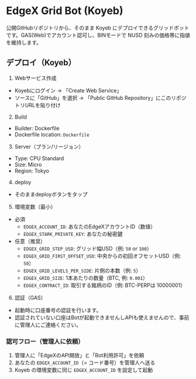 # EdgeX Grid Bot (Koyeb)

公開GitHubリポジトリから、そのまま Koyeb にデプロイできるグリッドボットです。GAS(Web)でアカウント認可し、BINモードで NUSD 刻みの価格帯に指値を維持します。

## デプロイ（Koyeb）

1) Webサービス作成
- Koyebにログイン → 「Create Web Service」
- ソースに「GitHub」を選択 → 「Public GitHub Repository」にこのリポジトリURLを貼り付け

2) Build
- Builder: Dockerfile
- Dockerfile location: `Dockerfile`

3) Server（プラン/リージョン）
- Type: CPU Standard
- Size: Micro
- Region: Tokyo

4) deploy
- そのままdeployボタンをタップ

5) 環境変数（最小）
- 必須
  - `EDGEX_ACCOUNT_ID`: あなたのEdgeXアカウントID（数値）
  - `EDGEX_STARK_PRIVATE_KEY`: あなたの秘密鍵
- 任意（推奨）
  - `EDGEX_GRID_STEP_USD`: グリッド幅USD（例: `50` or `100`）
  - `EDGEX_GRID_FIRST_OFFSET_USD`: 中央からの初回オフセットUSD（例: `50`）
  - `EDGEX_GRID_LEVELS_PER_SIDE`: 片側の本数（例: `5`）
  - `EDGEX_GRID_SIZE`: 1本あたりの数量（BTC, 例: `0.001`）
  - `EDGEX_CONTRACT_ID`: 取引する銘柄のID（例: BTC-PERPは 10000001）

6) 認証（GAS）
- 起動時に口座番号の認証を行います。 
- 認証されていない口座はBotが起動できませんしAPIも使えませんので、事前に管理人にご連絡ください。

### 認可フロー（管理人に依頼）
1. 管理人に「EdgeXのAPI開放」と「Bot利用許可」を依頼
2. あなたの `EDGEX_ACCOUNT_ID`（= コード番号）を管理人へ送る
3. Koyeb の環境変数に同じ `EDGEX_ACCOUNT_ID` を設定して起動

